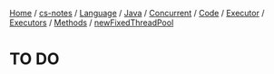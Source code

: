 [Home](https://mengxianbin.github.io) /
[cs-notes](https://mengxianbin.github.io/cs-notes/content) /
[Language](https://mengxianbin.github.io/cs-notes/content/Language) /
[Java](https://mengxianbin.github.io/cs-notes/content/Language/Java) /
[Concurrent](https://mengxianbin.github.io/cs-notes/content/Language/Java/Concurrent) /
[Code](https://mengxianbin.github.io/cs-notes/content/Language/Java/Concurrent/Code) /
[Executor](https://mengxianbin.github.io/cs-notes/content/Language/Java/Concurrent/Code/Executor) /
[Executors](https://mengxianbin.github.io/cs-notes/content/Language/Java/Concurrent/Code/Executor/Executors) /
[Methods](https://mengxianbin.github.io/cs-notes/content/Language/Java/Concurrent/Code/Executor/Executors/Methods) /
[newFixedThreadPool](https://mengxianbin.github.io/cs-notes/content/Language/Java/Concurrent/Code/Executor/Executors/Methods/newFixedThreadPool)

# TO DO
